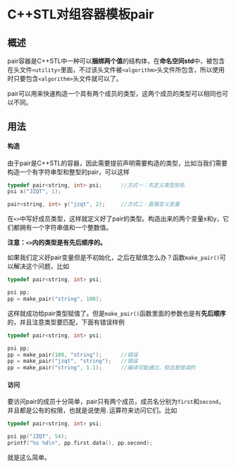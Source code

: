 # C++STL对组容器模板pair

## 概述
pair容器是C++STL中一种可以**捆绑两个值**的结构体，在**命名空间std**中，被包含在头文件`<utility>`里面，不过该头文件被`<algorithm>`头文件所包含，所以使用时只要包含`<algorithm>`头文件就可以了。

pair可以用来快速构造一个具有两个成员的类型，这两个成员的类型可以相同也可以不同。

## 用法

#### 构造
由于pair是C++STL的容器，因此需要提前声明需要构造的类型，比如当我们需要构造一个有字符串型和整型的pair，可以这样
```cpp
typedef pair<string, int> psi;      //方式一：先定义类型别名
psi x("JZQT", 1);

pair<string, int> y("jzqt", 2);     //方式二：直接定义变量
```
在`<>`中写好成员类型，这样就定义好了pair的类型。构造出来的两个变量x和y，它们都拥有一个字符串值和一个整数值。

**注意：`<>`内的类型是有先后顺序的。**

如果我们定义好pair变量但是不初始化，之后在赋值怎么办？函数`make_pair()`可以解决这个问题，比如
```cpp
typedef pair<string, int> psi;

psi pp;
pp = make_pair("string", 100);
```
这样就成功给pair类型赋值了。但是`make_pair()`函数里面的参数也是有**先后顺序**的，并且注意类型要匹配，下面有错误样例
```cpp
typedef pair<string, int> psi;

psi pp;
pp = make_pair(100, "string");      //错误
pp = make_pair("jzqt", "string");   //错误
pp = make_pair("string", 1.1);      //编译可能通过，但这是错误的
```

#### 访问
要访问pair的成员十分简单，pair只有两个成员，成员名分别为`first`和`second`，并且都是公有的权限，也就是说使用`.`运算符来访问它们。比如
```cpp
typedef pair<string, int> psi;

psi pp("JZQT", 54);
printf("%s %d\n", pp.first.data(), pp.second);
```
就是这么简单。
